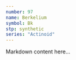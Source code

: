 ```yaml
---
number: 97
name: Berkelium
symbol: Bk
stp: synthetic
series: "Actinoid"
---
```


Markdown content here...

